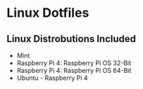 # Linux Dotfiles

## Linux Distrobutions Included

- Mint
- Raspberry Pi 4: Raspberry Pi OS 32-Bit
- Raspberry Pi 4: Raspberry Pi OS 64-Bit
- Ubuntu - Raspberry Pi 4
